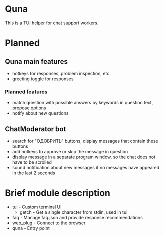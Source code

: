 # Quna

This is a TUI helper for chat support workers.

# Planned

## Quna main features

- hotkeys for responses, problem inspection, etc.
- greeting toggle for responses

### Planned features

- match question with possible answers by keywords in question text, propose options
- notify about new questions

## ChatModerator bot

- search for "ОДОБРИТЬ" buttons, display messages that contain these buttons
- add hotkeys to approve or skip the message in question
- display message in a separate program window, so the chat does not have to be scrolled
- sound notification about new messages if no messages have appeared in the last 2 seconds

# Brief module description

- tui - Custom terminal UI
  - getch - Get a single character from stdin, used in tui
- faq - Manage faq.json and provide response recommendations
- web_plug - Connect to the browser
- quna - Entry point
